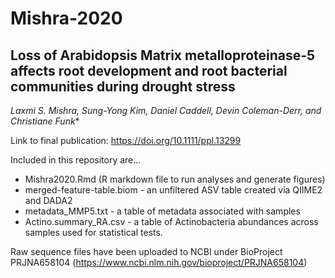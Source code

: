 # Mishra-2020
## Loss of Arabidopsis Matrix metalloproteinase-5 affects root development and root bacterial communities during drought stress

*Laxmi S. Mishra, Sung-Yong Kim, Daniel Caddell, Devin Coleman-Derr, and Christiane Funk**

Link to final publication:  https://doi.org/10.1111/ppl.13299

Included in this repository are...
+ Mishra2020.Rmd (R markdown file to run analyses and generate figures)
+ merged-feature-table.biom - an unfiltered ASV table created via QIIME2 and DADA2
+ metadata_MMP5.txt - a table of metadata associated with samples
+ Actino.summary_RA.csv - a table of Actinobacteria abundances across samples used for statistical tests.

Raw sequence files have been uploaded to NCBI under BioProject PRJNA658104 (https://www.ncbi.nlm.nih.gov/bioproject/PRJNA658104)

